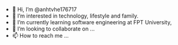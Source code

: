 - 👋 Hi, I’m @anhtvhe176717
- 👀 I’m interested in technology, lifestyle and family. 
- 🌱 I’m currently learning software engineering at FPT University,
- 💞️ I’m looking to collaborate on ...
- 📫 How to reach me ...

<!---
anhtvhe176717/anhtvhe176717 is a ✨ special ✨ repository because its `README.md` (this file) appears on your GitHub profile.
You can click the Preview link to take a look at your changes.
--->
